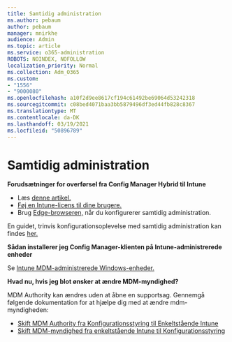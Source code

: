 ```yaml
---
title: Samtidig administration
ms.author: pebaum
author: pebaum
manager: mnirkhe
audience: Admin
ms.topic: article
ms.service: o365-administration
ROBOTS: NOINDEX, NOFOLLOW
localization_priority: Normal
ms.collection: Adm_O365
ms.custom:
- "1556"
- "9000080"
ms.openlocfilehash: a10f2d9ee8617cf194c61492be69064d53242318
ms.sourcegitcommit: c08bed4071baa3bb5879496df3ed44fb828c8367
ms.translationtype: MT
ms.contentlocale: da-DK
ms.lasthandoff: 03/19/2021
ms.locfileid: "50896789"
---
```

# <a name="co-management"></a>Samtidig administration

**Forudsætninger for overførsel fra Config Manager Hybrid til Intune**

- Læs [denne artikel.](https://docs.microsoft.com/mem/configmgr/mdm/understand/what-happened-to-hybrid)
- [Føj en Intune-licens til dine brugere.](https://docs.microsoft.com/mem/intune/fundamentals/licenses-assign)
- Brug [Edge-browseren,](https://www.microsoft.com/edge) når du konfigurerer samtidig administration.

En guidet, trinvis konfigurationsoplevelse med samtidig administration kan findes [her.](https://admin.microsoft.com/AdminPortal/Home?#/modernonboarding/comanagesetupguide)

**Sådan installerer jeg Config Manager-klienten på Intune-administrerede enheder**

Se [Intune MDM-administrerede Windows-enheder.](https://docs.microsoft.com/mem/configmgr/core/clients/deploy/deploy-clients-to-windows-computers#bkmk_mdm)

**Hvad nu, hvis jeg blot ønsker at ændre MDM-myndighed?**

MDM Authority kan ændres uden at åbne en supportsag. Gennemgå følgende dokumentation for at hjælpe dig med at ændre mdm-myndigheden:

- [Skift MDM Authority fra Konfigurationsstyring til Enkeltstående Intune](https://docs.microsoft.com/mem/configmgr/mdm/understand/what-happened-to-hybrid)
- [Skift MDM-myndighed fra enkeltstående Intune til Konfigurationsstyring](https://docs.microsoft.com/mem/configmgr/mdm/understand/what-happened-to-hybrid)
